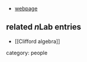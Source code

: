 
* [webpage](http://www.cis.upenn.edu/~jean/home.html)

## related $n$Lab entries

* [[Clifford algebra]]

category: people